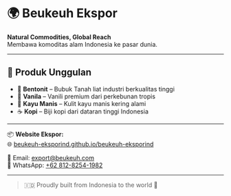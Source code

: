 # 🌍 Beukeuh Ekspor

**Natural Commodities, Global Reach**  
Membawa komoditas alam Indonesia ke pasar dunia.

---

## 🚢 Produk Unggulan
- 🧱 **Bentonit** – Bubuk Tanah liat industri berkualitas tinggi  
- 🌿 **Vanila** – Vanili premium dari perkebunan tropis  
- 🌰 **Kayu Manis** – Kulit kayu manis kering alami  
- ☕ **Kopi** – Biji kopi dari dataran tinggi Indonesia

---

📦 **Website Ekspor:**  
🌐 [beukeuh-eksporind.github.io/beukeuh-eksporind](https://beukeuh-eksporind.github.io/beukeuh-eksporind)

📧 Email: export@beukeuh.com  
💬 WhatsApp: [+62 812-8254-1982](https://wa.me/6281282541982)

---

> 🇮🇩 Proudly built from Indonesia to the world 🌱
